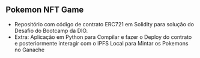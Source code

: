 ## Pokemon NFT Game
- Repositório com código de contrato ERC721 em Solidity para solução do Desafio do Bootcamp da DIO.
- Extra: Aplicação em Python para Compilar e fazer o Deploy do contrato e posteriormente interagir com o IPFS Local para Mintar os Pokemons no Ganache